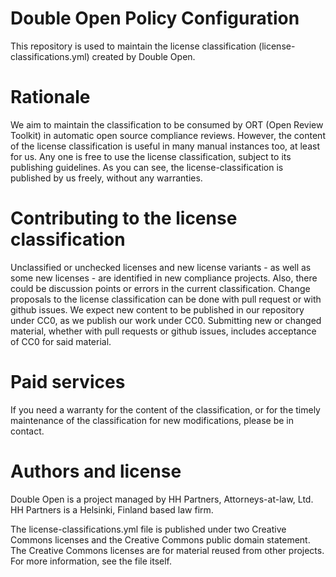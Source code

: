 # Double Open Policy Configuration
This repository is used to maintain the license classification (license-classifications.yml) created by Double Open. 

# Rationale
We aim to maintain the classification to be consumed by ORT (Open Review Toolkit) in automatic open source compliance reviews. However, the content of the license classification is useful in many manual instances too, at least for us.
Any one is free to use the license classification, subject to its publishing guidelines. As you can see, the license-classification is published by us freely, without any warranties. 

# Contributing to the license classification
Unclassified or unchecked licenses and new license variants - as well as some new licenses - are identified in new compliance projects. Also, there could be discussion points or errors in the current classification. 
Change proposals to the license classification can be done with pull request or with github issues. We expect new content to be published in our repository under CC0, as we publish our work under CC0. Submitting new or changed material, whether with pull requests or github issues, includes acceptance of CC0 for said material. 

# Paid services
If you need a warranty for the content of the classification, or for the timely maintenance of the classification for new modifications, please be in contact.

# Authors and license
Double Open is a project managed by HH Partners, Attorneys-at-law, Ltd. HH Partners is a Helsinki, Finland based law firm.

The license-classifications.yml file is published under two Creative Commons licenses and the Creative Commons public domain statement. The Creative Commons licenses are for material reused from other projects. For more information, see the file itself.
